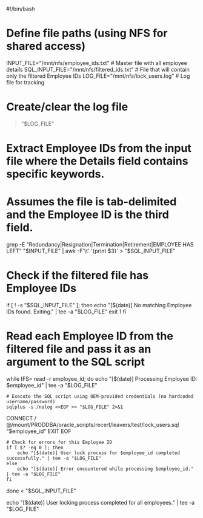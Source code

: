 #!/bin/bash

# Define file paths (using NFS for shared access)
INPUT_FILE="/mnt/nfs/employee_ids.txt"   # Master file with all employee details
SQL_INPUT_FILE="/mnt/nfs/filtered_ids.txt"  # File that will contain only the filtered Employee IDs
LOG_FILE="/mnt/nfs/lock_users.log"         # Log file for tracking

# Create/clear the log file
> "$LOG_FILE"

# Extract Employee IDs from the input file where the Details field contains specific keywords.
# Assumes the file is tab-delimited and the Employee ID is the third field.
grep -E "Redundancy|Resignation|Termination|Retirement|EMPLOYEE HAS LEFT" "$INPUT_FILE" | awk -F'\t' '{print $3}' > "$SQL_INPUT_FILE"

# Check if the filtered file has Employee IDs
if [ ! -s "$SQL_INPUT_FILE" ]; then
    echo "[$(date)] No matching Employee IDs found. Exiting." | tee -a "$LOG_FILE"
    exit 1
fi

# Read each Employee ID from the filtered file and pass it as an argument to the SQL script
while IFS= read -r employee_id; do
    echo "[$(date)] Processing Employee ID: $employee_id" | tee -a "$LOG_FILE"
    
    # Execute the SQL script using OEM-provided credentials (no hardcoded username/password)
    sqlplus -s /nolog <<EOF >> "$LOG_FILE" 2>&1
CONNECT /
@/mount/PRODDBA/oracle_scripts/recert/leavers/test/lock_users.sql "$employee_id"
EXIT
EOF

    # Check for errors for this Employee ID
    if [ $? -eq 0 ]; then
        echo "[$(date)] User lock process for $employee_id completed successfully." | tee -a "$LOG_FILE"
    else
        echo "[$(date)] Error encountered while processing $employee_id." | tee -a "$LOG_FILE"
    fi
done < "$SQL_INPUT_FILE"

echo "[$(date)] User locking process completed for all employees." | tee -a "$LOG_FILE"
